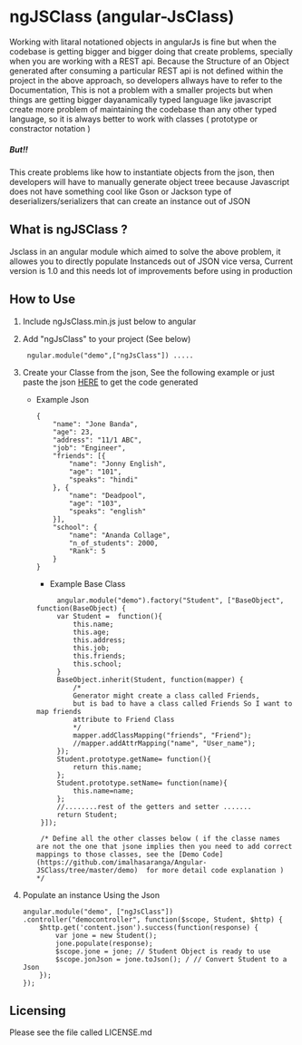 # ngJSClass (angular-JsClass)


 Working with litaral notationed objects in angularJs is fine but when the codebase is getting bigger and bigger doing that create problems, specially when you are working with a REST api. Because the Structure of an Object generated after consuming a particular REST api is not defined within the project in the above approach, so developers allways have to refer to the Documentation, This is not a problem with a smaller projects but when things are getting bigger dayanamically typed language like javascript create more problem of maintaining the codebase than any other typed language, so it is always better to work with classes ( prototype or constractor notation )
##### But!!
 This create problems like how to instantiate objects from the json, then developers will have to manually generate object treee because Javascript does not have something cool like Gson or Jackson type of deserializers/serializers that can create an instance out of JSON
 
  What is ngJSClass ?
  -----------
Jsclass in an angular module which aimed to solve the above problem, it allowes you to directly populate Instanceds out of JSON vice versa,  Current version is 1.0 and this needs lot of improvements before using in production

 How to Use
 -----------
 
1. Include ngJsClass.min.js just below to angular
2. Add "ngJsClass" to your project (See below)

   ```
    ngular.module("demo",["ngJsClass"]) .....
   ```
3. Create your Classe from the json, See the following example or just paste the json [HERE](http://jsclass.imalhasaranga.com/)  to get the code generated
    * Example Json

        ```
        {
        	"name": "Jone Banda",
        	"age": 23,
        	"address": "11/1 ABC",
        	"job": "Engineer",
        	"friends": [{
        		"name": "Jonny English",
        		"age": "101",
        		"speaks": "hindi"
        	}, {
        		"name": "Deadpool",
        		"age": "103",
        		"speaks": "english"
        	}],
        	"school": {
        		"name": "Ananda Collage",
        		"n_of_students": 2000,
        		"Rank": 5
        	}
        }
        ```
       * Example Base Class
       ```
            angular.module("demo").factory("Student", ["BaseObject", function(BaseObject) {
        	var Student =  function(){
        		this.name;
        		this.age;
        		this.address;
        		this.job;
        		this.friends;
        		this.school;
        	}
        	BaseObject.inherit(Student, function(mapper) {
        		/*
        		Generator might create a class called Friends, 
        		but is bad to have a class called Friends So I want to map friends
        		attribute to Friend Class
        		*/
        		mapper.addClassMapping("friends", "Friend");
        		//mapper.addAttrMapping("name", "User_name");
        	});
        	Student.prototype.getName= function(){
        		return this.name; 
        	};
        	Student.prototype.setName= function(name){
        		this.name=name; 
        	};
            //........rest of the getters and setter .......
        	return Student;
        }]);

        /* Define all the other classes below ( if the classe names are not the one that jsone implies then you need to add correct mappings to those classes, see the [Demo Code](https://github.com/imalhasaranga/Angular-JSClass/tree/master/demo)  for more detail code explanation )  */
        ```
4. Populate an instance Using the Json

    ```
    angular.module("demo", ["ngJsClass"])
    .controller("democontroller", function($scope, Student, $http) {
        $http.get('content.json').success(function(response) {
            var jone = new Student();
            jone.populate(response);
            $scope.jone = jone; // Student Object is ready to use
            $scope.jonJson = jone.toJson(); / // Convert Student to a Json
        });
    });
    ```
    
Licensing
---------

Please see the file called LICENSE.md

 